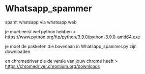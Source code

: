 # Whatsapp_spammer
spamt whatsapp via whatsapp web

je moet eerst wel python hebben > https://www.python.org/ftp/python/3.9.0/python-3.9.0-amd64.exe

je moet de pakketen die bovenaan in Whatsapp_spammer.py zijn downloaden 

en chromedriver die de versie van jouw chrome heeft > https://chromedriver.chromium.org/downloads
